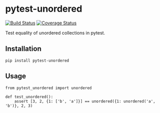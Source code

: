 # pytest-unordered

[![Build Status](https://travis-ci.org/utapyngo/pytest-unordered.svg?branch=master)](https://travis-ci.org/utapyngo/pytest-unordered)
[![Coverage Status](https://coveralls.io/repos/github/utapyngo/pytest-unordered/badge.svg?branch=master)](https://coveralls.io/github/utapyngo/pytest-unordered?branch=master)

Test equality of unordered collections in pytest.

## Installation

    pip install pytest-unordered
    

## Usage

    from pytest_unordered import unordered
    
    def test_unordered():
        assert [3, 2, {1: ['b', 'a']}] == unordered({1: unordered('a', 'b')}, 2, 3)
